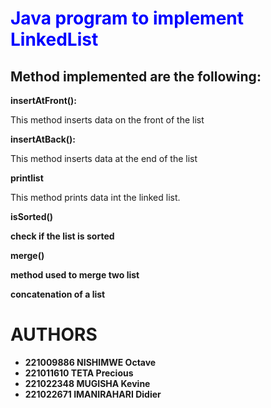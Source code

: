 <h1 style ="color:blue;"> Java program to implement LinkedList</h1>

<h2> Method implemented are the following:</h2>

<b> insertAtFront():</b>
<p> This method inserts data on the front of the list  </p>
<b> insertAtBack():</b>
<p>This method inserts data at the end of the list </p>
<b> printlist</b>
<p> This method prints data int the linked list.</p>
<b> isSorted()<b/> 
<p>check if the list is sorted</p>
<b> merge()</b>
<p> method used to merge two list</p>
<p> concatenation of a list</p>

<h1>AUTHORS</h1>
<ul>
<li> 221009886 NISHIMWE Octave</li>
<li> 221011610 TETA Precious</li>
<li> 221022348 MUGISHA Kevine</li>
<li> 221022671 IMANIRAHARI Didier</li>
</ul>
